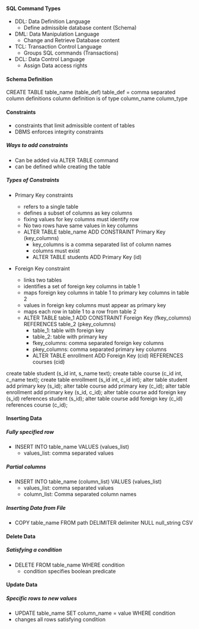
#### SQL Command Types
- DDL: Data Definition Language
    - Define admissible database content (Schema)
- DML: Data Manipulation Language
    - Change and Retrieve Database content
- TCL: Transaction Control Language
    - Groups SQL commands (Transactions)
- DCL: Data Control Language
    - Assign Data access rights



#### Schema Definition
CREATE TABLE table_name (table_def)
table_def = comma separated column definitions
column definition is of type column_name column_type

#### Constraints
- constraints that limit admissible content of tables
- DBMS enforces integrity constraints

##### Ways to add constraints
- Can be added via ALTER TABLE command
- can be defined while creating the table

##### Types of Constraints
- Primary Key constraints
    - refers to a single table
    - defines a subset of columns as key columns
    - fixing values for key columns must identify row
    - No two rows have same values in key columns
    - ALTER TABLE table_name ADD CONSTRAINT Primary Key (key_columns)
        - key_columns is a comma separated list of column names
        - columns must exist
        - ALTER TABLE students ADD Primary Key (id)

- Foreign Key constraint
    - links two tables
    - identifies a set of foreign key columns in table 1
    - maps foreign key columns in table 1 to primary key columns in table 2
    - values in foreign key columns must appear as primary key 
    - maps each row in table 1 to a row from table 2
    - ALTER TABLE table_1 ADD CONSTRAINT Foreign Key (fkey_columns) REFERENCES table_2 (pkey_columns)
        - table_1: table with foreign key
        - table_2: table with primary key
        - fkey_columns: comma separated foreign key columns
        - pkey_columns: comma separated primary key columns
        - ALTER TABLE enrollment ADD Foreign Key (cid) REFERENCES courses (cid)


create table student (s_id int, s_name text);
create table course (c_id int, c_name text);
create table enrollment (s_id int, c_id int);
alter table student add primary key (s_id);
alter table course add primary key (c_id);
alter table enrollment add primary key (s_id, c_id);
alter table course add foreign key (s_id) references student (s_id);
alter table course add foreign key (c_id) references course (c_id);


#### Inserting Data

##### Fully specified row
- INSERT INTO table_name VALUES (values_list)
    - values_list: comma separated values

##### Partial columns
- INSERT INTO table_name (column_list) VALUES (values_list)
    - values_list: comma separated values
    - column_list: Comma separated column names

##### Inserting Data from File
- COPY table_name FROM path DELIMITER delimiter NULL null_string CSV

#### Delete Data

##### Satisfying a condition
- DELETE FROM table_name WHERE condition
    - condition specifies boolean predicate



#### Update Data

##### Specific rows to new values
- UPDATE table_name SET column_name = value WHERE condition
- changes all rows satisfying condition





